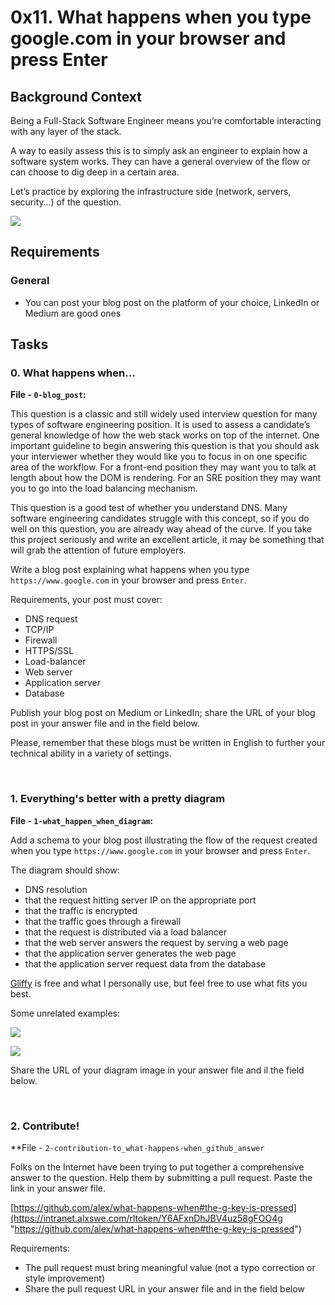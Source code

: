 # 0x11. What happens when you type google.com in your browser and press Enter

## Background Context

Being a Full-Stack Software Engineer means you’re comfortable interacting with any layer of the stack.

A way to easily assess this is to simply ask an engineer to explain how a software system works. They can have a general overview of the flow or can choose to dig deep in a certain area.

Let’s practice by exploring the infrastructure side (network, servers, security…) of the question.

![](https://s3.amazonaws.com/intranet-projects-files/holbertonschool-sysadmin_devops/298/aJPw3mw.jpg)

## Requirements

### General

-   You can post your blog post on the platform of your choice, LinkedIn or Medium are good ones

## Tasks

### 0. What happens when...

**File - `0-blog_post`:**

This question is a classic and still widely used interview question for many types of software engineering position. It is used to assess a candidate’s general knowledge of how the web stack works on top of the internet. One important guideline to begin answering this question is that you should ask your interviewer whether they would like you to focus in on one specific area of the workflow. For a front-end position they may want you to talk at length about how the DOM is rendering. For an SRE position they may want you to go into the load balancing mechanism.

This question is a good test of whether you understand DNS. Many software engineering candidates struggle with this concept, so if you do well on this question, you are already way ahead of the curve. If you take this project seriously and write an excellent article, it may be something that will grab the attention of future employers.

Write a blog post explaining what happens when you type  `https://www.google.com`  in your browser and press  `Enter`.

Requirements, your post must cover:

-   DNS request
-   TCP/IP
-   Firewall
-   HTTPS/SSL
-   Load-balancer
-   Web server
-   Application server
-   Database

Publish your blog post on Medium or LinkedIn; share the URL of your blog post in your answer file and in the field below.

Please, remember that these blogs must be written in English to further your technical ability in a variety of settings.

<br>

### 1. Everything's better with a pretty diagram

**File - `1-what_happen_when_diagram`:**

Add a schema to your blog post illustrating the flow of the request created when you type  `https://www.google.com`  in your browser and press  `Enter`.

The diagram should show:

-   DNS resolution
-   that the request hitting server IP on the appropriate port
-   that the traffic is encrypted
-   that the traffic goes through a firewall
-   that the request is distributed via a load balancer
-   that the web server answers the request by serving a web page
-   that the application server generates the web page
-   that the application server request data from the database

[Gliffy](https://intranet.alxswe.com/rltoken/0KvO5Zd6t2GfDUiUHvNJjQ "Gliffy")  is free and what I personally use, but feel free to use what fits you best.

Some unrelated examples:

![](http://i.imgur.com/i9ivkdo.png)

![](http://i.imgur.com/R8R3sqC.png)

Share the URL of your diagram image in your answer file and il the field below.

<br>

### 2. Contribute!

**File - `2-contribution-to_what-happens-when_github_answer`


Folks on the Internet have been trying to put together a comprehensive answer to the question. Help them by submitting a pull request. Paste the link in your answer file.

[https://github.com/alex/what-happens-when#the-g-key-is-pressed](https://intranet.alxswe.com/rltoken/Y6AFxnDhJBV4uz58gFOO4g "https://github.com/alex/what-happens-when#the-g-key-is-pressed")

Requirements:

-   The pull request must bring meaningful value (not a typo correction or style improvement)
-   Share the pull request URL in your answer file and in the field below
